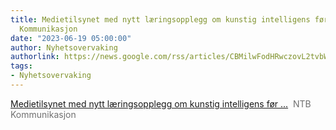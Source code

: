 ```yaml
---
title: Medietilsynet med nytt læringsopplegg om kunstig intelligens før ... - NTB
  Kommunikasjon
date: "2023-06-19 05:00:00"
author: Nyhetsovervaking
authorlink: https://news.google.com/rss/articles/CBMilwFodHRwczovL2tvbW11bmlrYXNqb24ubnRiLm5vL3ByZXNzZW1lbGRpbmcvbWVkaWV0aWxzeW5ldC1tZWQtbnl0dC1sYWVyaW5nc29wcGxlZ2ctb20ta3Vuc3RpZy1pbnRlbGxpZ2Vucy1mb3ItdmFsZXQ_cHVibGlzaGVySWQ9ODk0NTYmcmVsZWFzZUlkPTE3OTc2OTQ40gEA?oc=5
tags:
- Nyhetsovervaking
---
```

<a href="https://news.google.com/rss/articles/CBMilwFodHRwczovL2tvbW11bmlrYXNqb24ubnRiLm5vL3ByZXNzZW1lbGRpbmcvbWVkaWV0aWxzeW5ldC1tZWQtbnl0dC1sYWVyaW5nc29wcGxlZ2ctb20ta3Vuc3RpZy1pbnRlbGxpZ2Vucy1mb3ItdmFsZXQ_cHVibGlzaGVySWQ9ODk0NTYmcmVsZWFzZUlkPTE3OTc2OTQ40gEA?oc=5" target="_blank">Medietilsynet med nytt læringsopplegg om kunstig intelligens før ...</a>&nbsp;&nbsp;<font color="#6f6f6f">NTB Kommunikasjon</font>